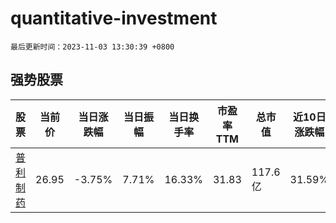 # quantitative-investment

`最后更新时间：2023-11-03 13:30:39 +0800`

## 强势股票

|股票|当前价|当日涨跌幅|当日振幅|当日换手率|市盈率TTM|总市值|近10日涨跌幅|
|----|----|----|----|----|----|----|----|
|[普利制药](https://xueqiu.com/S/SZ300630)|26.95|-3.75%|7.71%|16.33%|31.83|117.6亿|31.59%|
